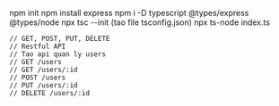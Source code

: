 npm init
npm install express
npm i -D typescript @types/express @types/node
npx tsc --init (tao file tsconfig.json)
npx ts-node index.ts

```
// GET, POST, PUT, DELETE
// Restful API
// Tao api quan ly users
// GET /users
// GET /users/:id
// POST /users
// PUT /users/:id
// DELETE /users/:id
```